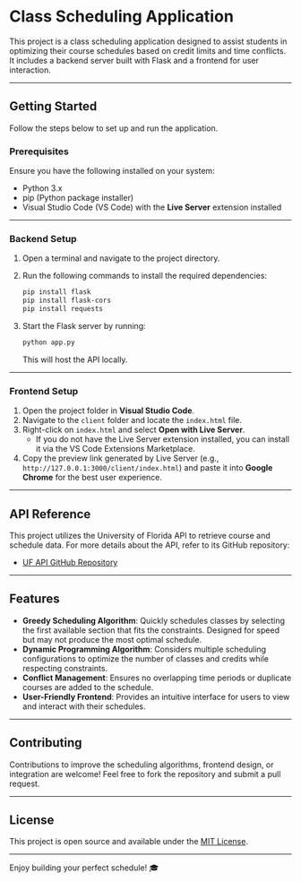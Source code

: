 
# Class Scheduling Application

This project is a class scheduling application designed to assist students in optimizing their course schedules based on credit limits and time conflicts. It includes a backend server built with Flask and a frontend for user interaction.

---

## Getting Started

Follow the steps below to set up and run the application.

### Prerequisites

Ensure you have the following installed on your system:

- Python 3.x
- pip (Python package installer)
- Visual Studio Code (VS Code) with the **Live Server** extension installed

---

### Backend Setup

1. Open a terminal and navigate to the project directory.
2. Run the following commands to install the required dependencies:

   ```bash
   pip install flask
   pip install flask-cors
   pip install requests
   ```

3. Start the Flask server by running:

   ```bash
   python app.py
   ```

   This will host the API locally.

---

### Frontend Setup

1. Open the project folder in **Visual Studio Code**.
2. Navigate to the `client` folder and locate the `index.html` file.
3. Right-click on `index.html` and select **Open with Live Server**. 
   - If you do not have the Live Server extension installed, you can install it via the VS Code Extensions Marketplace.
4. Copy the preview link generated by Live Server (e.g., `http://127.0.0.1:3000/client/index.html`) and paste it into **Google Chrome** for the best user experience.

---

## API Reference

This project utilizes the University of Florida API to retrieve course and schedule data. For more details about the API, refer to its GitHub repository:

- [UF API GitHub Repository](https://github.com/Rolstenhouse/uf_api)

---

## Features

- **Greedy Scheduling Algorithm**: Quickly schedules classes by selecting the first available section that fits the constraints. Designed for speed but may not produce the most optimal schedule.
- **Dynamic Programming Algorithm**: Considers multiple scheduling configurations to optimize the number of classes and credits while respecting constraints.
- **Conflict Management**: Ensures no overlapping time periods or duplicate courses are added to the schedule.
- **User-Friendly Frontend**: Provides an intuitive interface for users to view and interact with their schedules.

---

## Contributing

Contributions to improve the scheduling algorithms, frontend design, or integration are welcome! Feel free to fork the repository and submit a pull request.

---

## License

This project is open source and available under the [MIT License](LICENSE).

---

Enjoy building your perfect schedule! 🎓
